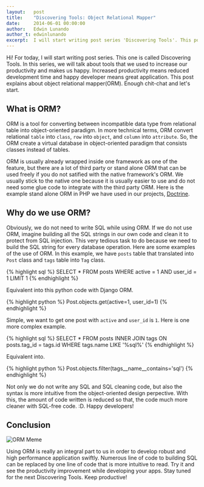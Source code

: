 ```yaml
---
layout:   post
title:    "Discovering Tools: Object Relational Mapper"
date:     2014-06-01 00:00:00
author:   Edwin Lunando
author_t: edwinlunando
excerpt:  I will start writing post series 'Discovering Tools'. This post explains about object relational mapper(ORM).
---
```



Hi! For today, I will start writing post series. This one is called Discovering Tools. In this series, we will talk about tools that we used to increase our productivity and makes us happy. Increased productivity means reduced development time and happy developer means great application. This post explains about object relational mapper(ORM). Enough chit-chat and let's start.

## What is ORM? ##

ORM is a tool for converting between incompatible data type from relational table into object-oriented paradigm. In more technical terms, ORM convert relational `table` into `class`, `row` into `object`, and `column` into `attribute`. So, the ORM create a virtual database in object-oriented paradigm that consists classes instead of tables.

ORM is usually already wrapped inside one framework as one of the feature, but there are a lot of third party or stand alone ORM that can be used freely if you do not satified with the native framework's ORM. We usually stick to the native one because it is usually easier to use and do not need some glue code to integrate with the third party ORM. Here is the example stand alone ORM in PHP we have used in our projects, [Doctrine][doctrine].

## Why do we use ORM? ##

Obviously, we do not need to write SQL while using ORM. If we do not use ORM, imagine building all the SQL strings in our own code and clean it to protect from SQL injection. This very tedious task to do because we need to build the SQL string for every database operation. Here are some examples of the use of ORM. In this example, we have `posts` table that translated into `Post` class and `tags` table into `Tag` class.

{% highlight sql %}
SELECT *
FROM posts
WHERE active = 1 AND user_id = 1 LIMIT 1
{% endhighlight %}

Equivalent into this python code with Django ORM.

{% highlight python %}
Post.objects.get(active=1, user_id=1)
{% endhighlight %}

Simple, we want to get one post with `active` and `user_id` is `1`. Here is one more complex example.

{% highlight sql %}
SELECT * FROM posts
INNER JOIN tags ON posts.tag_id = tags.id
WHERE tags.name LIKE '%sql%'
{% endhighlight %}

Equivalent into.

{% highlight python %}
Post.objects.filter(tags__name__contains='sql')
{% endhighlight %}

Not only we do not write any SQL and SQL cleaning code, but also the syntax is more intuitive from the object-oriented design perpective. With this, the amount of code written is reduced so that, the code much more cleaner with SQL-free code. :D. Happy developers!

## Conclusion ##

![ORM Meme][orm-meme]

Using ORM is really an integral part to us in order to develop robust and high performance application swiftly. Numerous line of code to building SQL can be replaced by one line of code that is more intuitive to read. Try it and see the productivity improvement while developing your apps. Stay tuned for the next Discovering Tools. Keep productive!

[orm-meme]: https://i.chzbgr.com/maxW500/8207712000/hF6B89741/ "ORM Durrant Meme"
[doctrine]: http://www.doctrine-project.org/index.html
